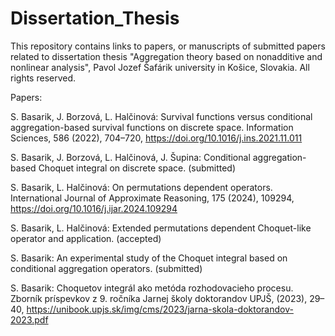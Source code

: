 # Dissertation_Thesis

This repository contains links to papers, or manuscripts of submitted papers related to dissertation thesis "Aggregation theory based on nonadditive and nonlinear analysis", Pavol Jozef Šafárik university in Košice, Slovakia.
All rights reserved.

Papers:

S. Basarik, J. Borzová, L. Halčinová: Survival functions versus conditional aggregation-based survival functions on discrete space. Information Sciences, 586 (2022), 704–720, https://doi.org/10.1016/j.ins.2021.11.011
    
S. Basarik, J. Borzová, L. Halčinová, J. Šupina: Conditional aggregation-based Choquet integral on discrete space. (submitted)

S. Basarik, L. Halčinová: On permutations dependent operators. International Journal of Approximate Reasoning, 175 (2024), 109294, https://doi.org/10.1016/j.ijar.2024.109294
    
S. Basarik, L. Halčinová: Extended permutations dependent Choquet-like operator and application. (accepted)

S. Basarik: An experimental study of the Choquet integral based on conditional aggregation operators. (submitted)
    
S. Basarik: Choquetov integrál ako metóda rozhodovacieho procesu. Zborník príspevkov z 9. ročníka Jarnej školy doktorandov UPJŠ, (2023), 29–40, https://unibook.upjs.sk/img/cms/2023/jarna-skola-doktorandov-2023.pdf
